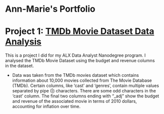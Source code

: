 # Ann-Marie's Portfolio

# Project 1: [TMDb Movie Dataset Data Analysis](https://classroom.udacity.com/nanodegrees/nd002-alg-t2/parts/cd0000/modules/306f0239-bb80-45c6-bf45-37ee745a63d6/lessons/ls0526/concepts/8301984f-672a-4a93-8dd3-fb771c95d044)

This is a project I did for my ALX Data Analyst Nanodegree program. I analysed the TMDb Movie Dataset using the budget and revenue columns in the dataset.

* Data was taken from the TMDb movies dataset which contains information about 10,000 movies collected from The Movie Database (TMDb). Certain columns, like ‘cast’ and ‘genres’, contain multiple values separated by pipe (|) characters. There are some odd characters in the ‘cast’ column. The final two columns ending with “_adj” show the budget and revenue of the associated movie in terms of 2010 dollars, accounting for inflation over time.